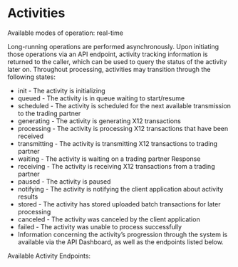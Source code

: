 # Activities
Available modes of operation: real-time

Long-running operations are performed asynchronously. Upon initiating those operations via an API endpoint, activity 
tracking information is returned to the caller, which can be used to query the status of the activity later on. 
Throughout processing, activities may transition through the following states:

* init - The activity is initializing
* queued - The activity is in queue waiting to start/resume
* scheduled - The activity is scheduled for the next available transmission to the trading partner
* generating - The activity is generating X12 transactions
* processing - The activity is processing X12 transactions that have been received
* transmitting - The activity is transmitting X12 transactions to trading partner
* waiting - The activity is waiting on a trading partner Response
* receiving - The activity is receiving X12 transactions from a trading partner
* paused - The activity is paused
* notifying - The activity is notifying the client application about activity results
* stored - The activity has stored uploaded batch transactions for later processing
* canceled - The activity was canceled by the client application
* failed - The activity was unable to process successfully
* Information concerning the activity’s progression through the system is available via the API Dashboard, as well as the endpoints listed below.

Available Activity Endpoints: